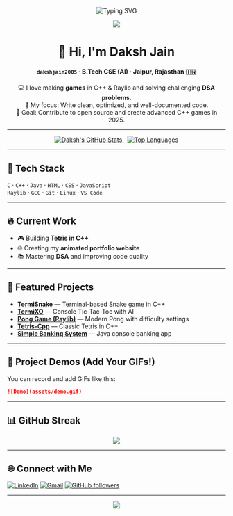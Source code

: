 <!--
  README for: https://github.com/dakshjain2005
  — Paste this file into a repository named `dakshjain2005` to enable it as your GitHub profile README
-->

<!-- Animated Header -->
<p align="center">
  <img src="https://readme-typing-svg.herokuapp.com?font=Fira+Code&size=28&pause=1000&color=00FF00&center=true&vCenter=true&width=600&lines=Hey%2C+I'm+Daksh+Jain!;B.Tech+CSE+(AI)+Student;C%2B%2B+%7C+Game+Developer;Always+Learning+Something+New!" alt="Typing SVG" />
</p>

<!-- Retro Wave -->
<p align="center">
  <img src="https://capsule-render.vercel.app/api?type=waving&color=0:00FF00,100:000000&height=120&section=header" />
</p>

<div align="center">

# 👋 Hi, I'm Daksh Jain
#### `dakshjain2005` · B.Tech CSE (AI) · Jaipur, Rajasthan 🇮🇳

💻 I love making **games** in C++ & Raylib and solving challenging **DSA problems**.  
🚀 My focus: Write clean, optimized, and well-documented code.  
🎯 Goal: Contribute to open source and create advanced C++ games in 2025.

</div>

---

<div align="center">
  <a href="https://github.com/dakshjain2005">
    <img alt="Daksh's GitHub Stats" src="https://github-readme-stats.vercel.app/api?username=dakshjain2005&show_icons=true&theme=radical&count_private=true" />
  </a>
  &nbsp;
  <a href="https://github.com/dakshjain2005">
    <img alt="Top Languages" src="https://github-readme-stats.vercel.app/api/top-langs/?username=dakshjain2005&layout=compact&theme=radical" />
  </a>
</div>

---

## 🧰 Tech Stack
`C` · `C++` · `Java` · `HTML` · `CSS` · `JavaScript`  
`Raylib` · `GCC` · `Git` · `Linux` · `VS Code`

---

## 🔥 Current Work
- 🎮 Building **Tetris in C++**
- 🌐 Creating my **animated portfolio website**
- 📚 Mastering **DSA** and improving code quality

---

## 🚀 Featured Projects
- **[TermiSnake](https://github.com/dakshjain2005/TermiSnake)** — Terminal-based Snake game in C++  
- **[TermiXO](https://github.com/dakshjain2005/TermiXO)** — Console Tic-Tac-Toe with AI  
- **[Pong Game (Raylib)](https://github.com/dakshjain2005/Pong-Raylib)** — Modern Pong with difficulty settings  
- **[Tetris-Cpp](https://github.com/dakshjain2005/Tetris-Cpp)** — Classic Tetris in C++  
- **[Simple Banking System](https://github.com/dakshjain2005/simple-banking-system-with-java)** — Java console banking app

---

## 🎥 Project Demos (Add Your GIFs!)
You can record and add GIFs like this:
```markdown
![Demo](assets/demo.gif)
```

---

## 📊 GitHub Streak
<p align="center">
  <img src="https://streak-stats.demolab.com?user=dakshjain2005&theme=highcontrast&hide_border=true" />
</p>

---

## 🌐 Connect with Me
[![LinkedIn](https://img.shields.io/badge/LinkedIn-Daksh%20Jain-blue?style=flat-square&logo=linkedin)](https://www.linkedin.com/in/dakshX)
[![Gmail](https://img.shields.io/badge/Email-daksh80002%40gmail.com-c14438?style=flat-square&logo=gmail)](mailto:daksh80002@gmail.com)
[![GitHub followers](https://img.shields.io/github/followers/dakshjain2005?label=Follow&style=flat-square)](https://github.com/dakshjain2005?tab=followers)

---

<!-- Footer Wave -->
<p align="center">
  <img src="https://capsule-render.vercel.app/api?type=waving&color=0:000000,100:00FF00&height=120&section=footer" />
</p>
